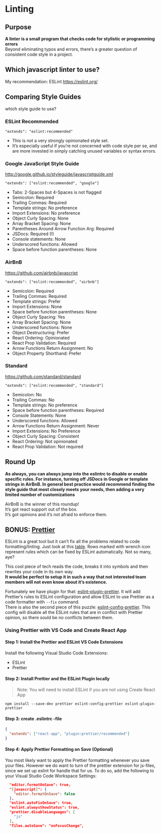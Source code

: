 
# Linting
## Purpose
**A linter is a small program that checks code for stylistic or programming errors**     
Beyond eliminating typos and errors, there’s a greater question of consistent code style in a project.
## Which javascript linter to use?
My recommendation: ESLint https://eslint.org/
## Comparing Style Guides
which style guide to use?
### ESLint Recommended
`"extends": "eslint:recommended"`     

- This is not a very strongly opinionated style set.
- It’s especially useful if you’re not concerned with code style per se, and are more invested in simply catching unused variables or syntax errors.
### Google JavaScript Style Guide
http://google.github.io/styleguide/javascriptguide.xml    

`"extends": ["eslint:recommended", "google"]`
- Tabs: 2-Spaces but 4-Spaces is not flagged
- Semicolon: Required
- Trailing Commas: Required
- Template strings: No preference
- Import Extensions: No preference
- Object Curly Spacing: None
- Array Bracket Spacing: None
- Parentheses Around Arrow Function Arg: Required
- JSDocs: Required (!)
- Console statements: None
- Underscored functions: Allowed
- Space before function parentheses: None
### AirBnB
https://github.com/airbnb/javascript    

`"extends": ["eslint:recommended", "airbnb"]`
- Semicolon: Required
- Trailing Commas: Required
- Template strings: Prefer
- Import Extensions: None
- Space before function parentheses: None
- Object Curly Spacing: Yes
- Array Bracket Spacing: None
- Underscored functions: None
- Object Destructuring: Prefer
- React Ordering: Opinionated
- React Prop Validation: Required
- Arrow Functions Return Assignment: No
- Object Property Shorthand: Prefer
### Standard
https://github.com/standard/standard     

`"extends": ["eslint:recommended", "standard"]`
- Semicolon: No
- Trailing Commas: No
- Template strings: No preference
- Space before function parentheses: Required
- Console Statements: None
- Underscored functions: Allowed
- Arrow Functions Return Assignment: Never
- Import Extensions: No Preference
- Object Curly Spacing: Consistent
- React Ordering: Not opinionated
- React Prop Validation: Not required

## Round Up
**As always, you can always jump into the eslintrc to disable or enable specific rules. For instance, turning off JSDocs in Google or template strings in AirBnB. In general best practice would recommend finding the style guide that most closely meets your needs, then adding a very limited number of customizations**     

AirBnB is the winner of this roundup!    
It’s got react support out of the box.    
It’s got opinions and it’s not afraid to enforce them.
## BONUS: [Prettier](https://prettier.io/)
ESLint is a great tool but it can’t fix all the problems related to code formatting/linting. Just look at this [table](https://eslint.org/docs/rules/). Rows marked with wrench icon represent rules which can be fixed by ESLint automatically. Not so many, aye?    

This cool piece of tech reads the code, breaks it into symbols and then rewrites your code in its own way.    
**It would be perfect to setup it in such a way that not interested team members will not even know about it’s existence.**    

Fortunately we have plugin for that: [eslint-plugin-prettier](https://github.com/prettier/eslint-plugin-prettier). It will add Prettier’s rules to ESLint configuration and allow ESLint to use Prettier as a code formatter with `--fix` command.    
There is also the second piece of this puzzle: [eslint-config-prettier](https://github.com/prettier/eslint-config-prettier). This config will disable all the ESLint rules that are in conflict with Prettier opinion, so there sould be no conflicts between them.

### Using Prettier with VS Code and Create React App

#### Step 1: Install the Prettier and ESLint VS Code Extensions
Install the following Visual Studio Code Extensions: 
- ESLint 
- Prettier

#### Step 2: Install Prettier and the ESLint Plugin locally
> Note: You will need to install ESLint if you are not using Create React App    

`npm install --save-dev prettier eslint-config-prettier eslint-plugin-prettier`

#### Step 3: create .eslintrc -file
```JSON
{
  "extends": ["react-app", "plugin:prettier/recommended"]
}
```

#### Step 4: Apply Prettier Formatting on Save (Optional)
You most likely want to apply the Prettier formatting whenever you save your files. However we do want to turn of the prettier extension for js-files, since we set up eslint for handle that for us. To do so, add the following to your Visual Studio Code Workspace Settings:       

```JSON
  "editor.formatOnSave": true,
  "[javascript]": {
    "editor.formatOnSave": false
  },
  "eslint.autoFixOnSave": true,
  "eslint.alwaysShowStatus": true,
  "prettier.disableLanguages": [
    "js"
  ],
  "files.autoSave": "onFocusChange",
```
